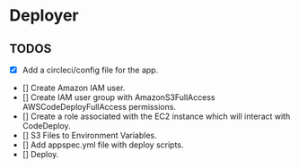 # Deployer


## TODOS
  - [x] Add a circleci/config file for the app.
  - [] Create Amazon IAM user.
  - [] Create IAM user group with AmazonS3FullAccess AWSCodeDeployFullAccess permissions.
  - [] Create a role associated with the EC2 instance which will interact with CodeDeploy.
  - [] S3 Files to Environment Variables.
  - [] Add appspec.yml file with deploy scripts.
  - [] Deploy.
 
